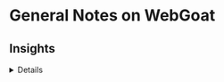 # General Notes on WebGoat

## Insights
<details>

One really weird insight is how for when you start a child process for execve 
you need to set the envrioment variable otherwise it will neer be able to find 
the Java shared libraries even though they exist, so in child.rs this had 
to be set:

```bash
let env_vars: Vec<CString> = vec![
    CString::new("LD_LIBRARY_PATH=/usr/lib/jvm/java-17-openjdk-amd64/lib").unwrap(),
];
```

The `execve` function in Unix-like operating systems is used to execute a program. It replaces the current process image with a new process image specified by the `path` parameter. The function takes three arguments:

1. `path`: A string that specifies the path to the executable file.
2. `argv`: A vector of argument strings (including the program name as the first argument) to pass to the new process.
3. `envp`: A vector of environment variables to pass to the new process.

Here’s why each of these arguments is required:

### 1. `path`
This is the path to the executable file that you want to run. It must be a valid path to an executable binary.

### 2. `argv`
`argv` stands for "argument vector." It is a list of strings passed as command-line arguments to the new program. By convention, the first element of `argv` is the name of the program itself, and the subsequent elements are the arguments to the program.

For example, if you run `ls -l /home`, `argv` would be:
- `argv[0]`: `"ls"`
- `argv[1]`: `"-l"`
- `argv[2]`: `"/home"`

### 3. `envp`
`envp` stands for "environment pointer." It is a list of environment variables that the new program should use. Environment variables are key-value pairs that can affect the way running processes behave on a computer.

For example:
- `LD_LIBRARY_PATH=/usr/lib/jvm/java-17-openjdk-amd64/lib`

When you use `execve`, you have to explicitly pass these environment variables because the new process will not inherit the environment of the calling process unless you do so. 

### Why `execve` Needs All Three Arguments

1. **Program Path**: `execve` needs to know what program to execute, hence the `path`.
2. **Argument Vector (`argv`)**: The program you are executing might need command-line arguments to function correctly. These arguments can control the behavior of the program.
3. **Environment (`envp`)**: The environment can influence how the program behaves. For example, `LD_LIBRARY_PATH` is used by the dynamic linker to find shared libraries. Without the correct environment, the program might not function as expected.

In your case, adding the `LD_LIBRARY_PATH` environment variable ensures that the dynamic linker can find the necessary shared libraries (`libjli.so` in this case), which is why the modified code works.

Here is a brief explanation of the modified part of your code:

```rust
// Log the environment variables if any
let env_vars: Vec<CString> = vec![
    CString::new("LD_LIBRARY_PATH=/usr/lib/jvm/java-17-openjdk-amd64/lib").unwrap(),
];
log::debug!("Environment variables: {:?}", env_vars);
```

This creates a `CString` vector with the necessary environment variable `LD_LIBRARY_PATH` and passes it to `execve`. This ensures that the new process created by `execve` has the correct environment settings, allowing it to locate and use the required shared libraries.

</details>